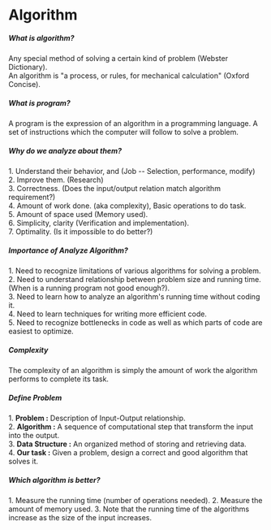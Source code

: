 <h1>Algorithm</h1>
<h5>What is algorithm?</h5>
<p>Any special method of solving a certain kind of problem (Webster Dictionary).<br>
An algorithm is "a process, or rules, for mechanical calculation" (Oxford Concise). 
<p>
<h5>What is program?</h5>
<p>A program is the expression of an algorithm in a programming language.
A set of instructions which the computer will follow to solve a problem.
</p>
<h5>Why do we analyze about them?</h5>
<p>1. Understand their behavior, and (Job -- Selection, performance, modify)<br>
2. Improve them. (Research)<br>
3. Correctness. (Does the input/output relation match algorithm requirement?)<br>
4. Amount of work done. (aka complexity), Basic operations to do task.<br> 
5. Amount of space used (Memory used).<br>
6. Simplicity, clarity (Verification and implementation).<br> 
7. Optimality. (Is it impossible to do better?) <br> 
</p>
<h5>Importance of Analyze Algorithm?</h5>
<p>1. Need to recognize limitations of various algorithms for solving a problem.<br>
2. Need to understand relationship between problem size and running time. (When is a running program not good enough?).<br>
3. Need to learn how to analyze an algorithm's running time without coding it.<br>
4. Need to learn techniques for writing more efficient code.<br>
5. Need to recognize bottlenecks in code as well as which parts of code are easiest to optimize.<br>
</p>
<h5>Complexity</h5>
<p>The complexity of an algorithm is simply the amount of work the algorithm performs to complete its task.</p>
<h5>Define Problem</h5>
<p>1. <b>Problem :</b> Description of Input-Output relationship. <br>
2. <b>Algorithm :</b> A sequence of computational step that transform the input into the output.<br>
3. <b>Data Structure :</b> An organized method of storing and retrieving data.<br>
4. <b>Our task :</b> 	Given a problem, design a correct and good algorithm that solves it.<br>
</p>

<h5>Which algorithm is better?</h5>
<p>1. Measure the running time (number of operations needed).
 2. Measure the amount of memory used.
 3. Note that the running time of the algorithms increase as the size of the input increases.
</p>
